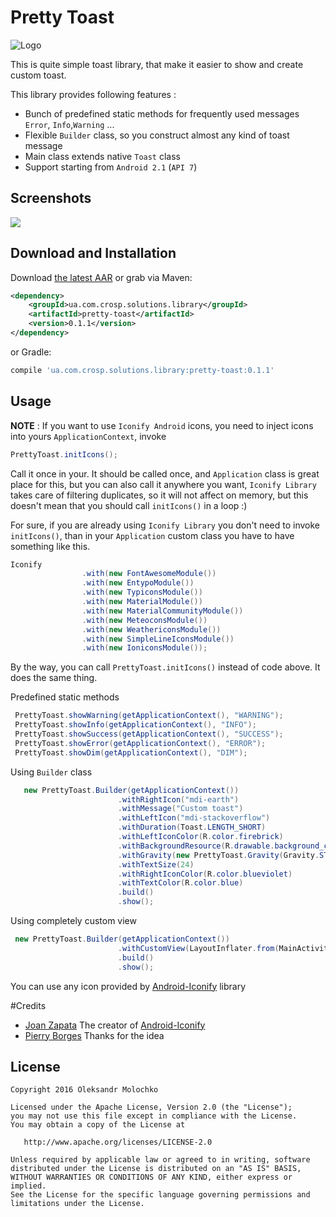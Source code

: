 Pretty Toast
============

![Logo](http://i.imgur.com/40mG7Lj.png)

This is quite simple toast library, that make it easier to show and create custom toast.

This library provides following features :

 * Bunch of predefined static methods for frequently used messages `Error`, `Info`,`Warning` ...
 * Flexible `Builder` class, so you construct almost any kind of toast message
 * Main class extends native `Toast` class
 * Support starting from `Android 2.1` (`API 7`)

Screenshots
-----------

![](./screen-animation.gif)

Download and Installation 
-------------------------

Download [the latest AAR][1] or grab via Maven:
```xml
<dependency>
    <groupId>ua.com.crosp.solutions.library</groupId>
    <artifactId>pretty-toast</artifactId>
    <version>0.1.1</version>
</dependency>
```
or Gradle:
```groovy
compile 'ua.com.crosp.solutions.library:pretty-toast:0.1.1'
```


Usage
-----

**NOTE** :
If you want to use `Iconify Android` icons, you need to inject icons into yours `ApplicationContext`, invoke  
```java
PrettyToast.initIcons();
```
Call it once in your. It should be called once, and `Application` class is great place for this, but you can also call it anywhere you want, `Iconify Library` takes care of filtering duplicates, so it will not affect on memory, but this doesn't mean that you should call `initIcons()` in a loop :)

For sure, if you are already using `Iconify Library` you don't need to invoke `initIcons()`, than in your `Application` custom class you have to have something like this.
```java
Iconify
                .with(new FontAwesomeModule())
                .with(new EntypoModule())
                .with(new TypiconsModule())
                .with(new MaterialModule())
                .with(new MaterialCommunityModule())
                .with(new MeteoconsModule())
                .with(new WeathericonsModule())
                .with(new SimpleLineIconsModule())
                .with(new IoniconsModule());
```
By the way, you can call `PrettyToast.initIcons()` instead of code above. It does the same thing.

Predefined static methods

```java
 PrettyToast.showWarning(getApplicationContext(), "WARNING");
 PrettyToast.showInfo(getApplicationContext(), "INFO");
 PrettyToast.showSuccess(getApplicationContext(), "SUCCESS");
 PrettyToast.showError(getApplicationContext(), "ERROR");
 PrettyToast.showDim(getApplicationContext(), "DIM");
```

Using `Builder` class

```java
   new PrettyToast.Builder(getApplicationContext())
                        .withRightIcon("mdi-earth")
                        .withMessage("Custom toast")
                        .withLeftIcon("mdi-stackoverflow")
                        .withDuration(Toast.LENGTH_SHORT)
                        .withLeftIconColor(R.color.firebrick)
                        .withBackgroundResource(R.drawable.background_custom)
                        .withGravity(new PrettyToast.Gravity(Gravity.START, 15, 0))
                        .withTextSize(24)
                        .withRightIconColor(R.color.blueviolet)
                        .withTextColor(R.color.blue)
                        .build()
                        .show();
```

Using completely custom view

```java
 new PrettyToast.Builder(getApplicationContext())
                        .withCustomView(LayoutInflater.from(MainActivity.this).inflate(R.layout.toast_custom, null, false))
                        .build()
                        .show();
```

You can use any icon provided by [Android-Iconify](https://github.com/JoanZapata/android-iconify) library

#Credits
- [Joan Zapata](https://github.com/JoanZapata)  The creator of [Android-Iconify](https://github.com/JoanZapata/android-iconify)
- [Pierry Borges](https://github.com/Pierry/SimpleToast) Thanks for the idea

License
-------

    Copyright 2016 Oleksandr Molochko

    Licensed under the Apache License, Version 2.0 (the "License");
    you may not use this file except in compliance with the License.
    You may obtain a copy of the License at

       http://www.apache.org/licenses/LICENSE-2.0

    Unless required by applicable law or agreed to in writing, software
    distributed under the License is distributed on an "AS IS" BASIS,
    WITHOUT WARRANTIES OR CONDITIONS OF ANY KIND, either express or implied.
    See the License for the specific language governing permissions and
    limitations under the License.



 [1]: http://repo1.maven.org/maven2/ua/com/crosp/solutions/library/pretty-toast/0.1.0/pretty-toast-0.1.0.aar

